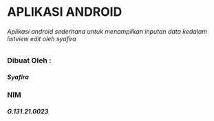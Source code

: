 # APLIKASI ANDROID
###### Aplikasi android sederhana untuk menampilkan inputan data kedalam listview edit oleh syafira

### Dibuat Oleh :
##### Syafira
### NIM
##### G.131.21.0023